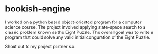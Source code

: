 # bookish-engine
I worked on a python based object-oriented program for a computer science course. 
The  project  involved  applying  state-space  search  to  a  classic  problem  known  as  the  Eight Puzzle.
The overall goal was to write a program that could  solve  any  valid  initial  conguration  of  the Eight  Puzzle.

Shout out to my project partner s.x.
